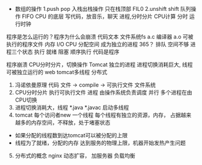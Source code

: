 - 数组的操作
  1.push pop 入栈出栈操作
  只在栈顶部 FIL0
  2.unshift shift 队列操作
  FIFO
  CPU 的底层 
  写代码，放音乐，聊天
  进程,分时分片
  CPU计算 分时 运行时钟

程序是怎么运行的？程序为什么会崩溃
代码文本 文件系统fs
a.c  编译器 a.o 可被执行的程序文件
内存 I/O
CPU 分配空间  成为独立的进程
365？
排队  空间不够
进程三个状态 
执行 就绪 阻塞
顺序执行 
代码是程序 

程序崩溃
CPU分时分片，切换操作
Tomcat 独立的进程 
进程切换消耗巨大,
线程 可被独立运行的 
web
tomcat多线程
分布式 

1. 冯诺依曼原理
代码 文件 -> compile -> 可执行文件 文件系统
2. CPU分时分片
执行可执行文件
进程 由操作系统负责调度
并行 多个进程在由CPU切换
3. 进程切换消耗大，线程 
*.java *.javac
启动多线程 
4. tomcat 
每个访问者new 一个线程
每个线程有独立的资源，内存，
占据越来越多的内存空间，不释放，处于堵塞状态
- 如果分配的线程数到达tomcat可以被分配的上限
- 线程为了就绪，分配的内存 达到服务的物理上限，机器开始发热产生问题
5. 分布式的概念
nginx 动态扩容，
加服务器 负载均衡